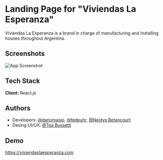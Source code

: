 # Landing Page for "Viviendas La Esperanza"

Viviendas La Esperanza is a brand in charge of manufacturing and installing houses throughout Argentina.

## Screenshots

![App Screenshot](https://i.ibb.co/MCDRM42/screenshots.jpg)

## Tech Stack

**Client:** React.js

## Authors

- Developers: [@dariomasip](https://www.github.com/dariomasip), [@fedeuhr](https://github.com/fedeuhr), [@Neidys Betancourt](https://github.com/betancourtneidys)
- Desing UI/UX: [@Tea Bussetti](https://www.behance.net/teabussetti)

## Demo

https://viviendaslaesperanza.com
